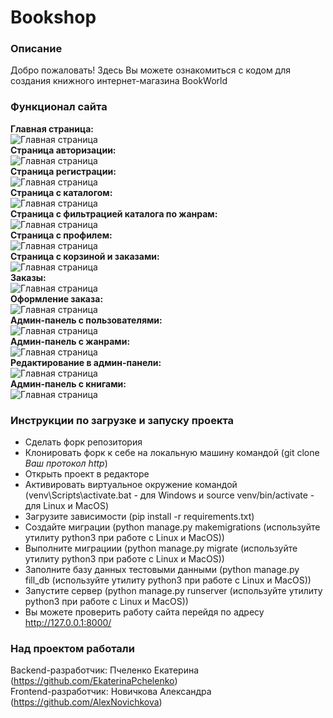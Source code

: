 # Bookshop

### Описание
Добро пожаловать! Здесь Вы можете ознакомиться с кодом для создания книжного интернет-магазина BookWorld

### Функционал сайта
**Главная страница:** <br/>
![Главная страница](./readme_pics/Главная.png) <br/>
**Страница авторизации:** <br/>
![Главная страница](./readme_pics/Логин.png) <br/>
**Страница регистрации:** <br/>
![Главная страница](./readme_pics/Регистрация.png) <br/>
**Cтраница с каталогом:** <br/>
![Главная страница](./readme_pics/Каталог.png) <br/>
**Cтраница с фильтрацией каталога по жанрам:** <br/>
![Главная страница](./readme_pics/Фильтрация.png) <br/>
**Страница с профилем:** <br/>
![Главная страница](./readme_pics/Профиль.png) <br/>
**Страница с корзиной и заказами:** <br/>
![Главная страница](./readme_pics/Корзина.png) <br/>
**Заказы:** <br/>
![Главная страница](./readme_pics/Заказы.png) <br/>
**Оформление заказа:** <br/>
![Главная страница](./readme_pics/Заказ.png) <br/>
**Админ-панель с пользователями:** <br/>
![Главная страница](./readme_pics/Пользователи.png) <br/>
**Админ-панель с жанрами:** <br/>
![Главная страница](./readme_pics/Жанры.png) <br/>
**Редактирование в админ-панели:** <br/>
![Главная страница](./readme_pics/Пользователь_ред.png) <br/>
**Админ-панель с книгами:** <br/>
![Главная страница](./readme_pics/Авторы.png) <br/>

### Инструкции по загрузке и запуску проекта
- Сделать форк репозитория
- Клонировать форк к себе на локальную машину командой (git clone *Ваш протокол http*)
- Открыть проект в редакторе
- Активировать виртуальное окружение командой (venv\Scripts\activate.bat - для Windows и source venv/bin/activate - для Linux и MacOS)
- Загрузите зависимости (pip install -r requirements.txt)
- Создайте миграции (python manage.py makemigrations (используйте утилиту python3 при работе с Linux и MacOS))
- Выполните миграциии (python manage.py migrate (используйте утилиту python3 при работе с Linux и MacOS))
- Заполните базу данных тестовыми данными (python manage.py fill_db (используйте утилиту python3 при работе с Linux и MacOS))
- Запустите сервер (python manage.py runserver (используйте утилиту python3 при работе с Linux и MacOS))
- Вы можете проверить работу сайта перейдя по адресу http://127.0.0.1:8000/

### Над проектом работали
Backend-разработчик: Пчеленко Екатерина (https://github.com/EkaterinaPchelenko) <br/>
Frontend-разработчик: Новичкова Александра (https://github.com/AlexNovichkova)
